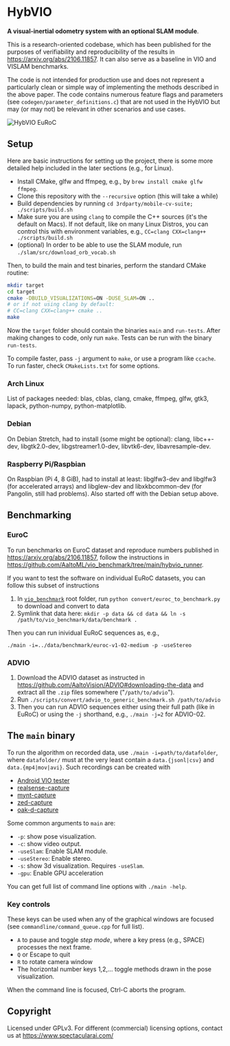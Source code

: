 # HybVIO

**A visual-inertial odometry system with an optional SLAM module**.

This is a research-oriented codebase, which has been published for the purposes of verifiability and reproducibility of the results in https://arxiv.org/abs/2106.11857. It can also serve as a baseline in VIO and VISLAM benchmarks.

The code is not intended for production use and does not represent a particularly clean or simple way of implementing the methods described in the above paper. The code contains numerous feature flags and parameters (see `codegen/parameter_definitions.c`) that are not used in the HybVIO but may (or may not) be relevant in other scenarios and use cases.

![HybVIO EuRoC](https://spectacularai.github.io/docs/gif/HybVIO.gif)

## Setup

Here are basic instructions for setting up the project, there is some more detailed help included in the later sections (e.g., for Linux).

* Install CMake, glfw and ffmpeg, e.g., by `brew install cmake glfw ffmpeg`.
* Clone this repository with the `--recursive` option (this will take a while)
* Build dependencies by running `cd 3rdparty/mobile-cv-suite; ./scripts/build.sh`
* Make sure you are using `clang` to compile the C++ sources (it's the default on Macs).
  If not default, like on many Linux Distros, you can control this with environment variables,
  e.g., `CC=clang CXX=clang++ ./scripts/build.sh`
* (optional) In order to be able to use the SLAM module, run `./slam/src/download_orb_vocab.sh`

Then, to build the main and test binaries, perform the standard CMake routine:

``` bash
mkdir target
cd target
cmake -DBUILD_VISUALIZATIONS=ON -DUSE_SLAM=ON ..
# or if not using clang by default:
# CC=clang CXX=clang++ cmake ..
make
```

Now the `target` folder should contain the binaries `main` and `run-tests`. After making changes to code, only run `make`. Tests can be run with the binary `run-tests`.

To compile faster, pass `-j` argument to `make`, or use a program like `ccache`. To run faster, check `CMakeLists.txt` for some options.

### Arch Linux

List of packages needed: blas, cblas, clang, cmake, ffmpeg, glfw, gtk3, lapack, python-numpy, python-matplotlib.

### Debian

On Debian Stretch, had to install (some might be optional): clang, libc++-dev, libgtk2.0-dev, libgstreamer1.0-dev, libvtk6-dev, libavresample-dev.

### Raspberry Pi/Raspbian

On Raspbian (Pi 4, 8 GiB), had to install at least: libglfw3-dev and libglfw3 (for accelerated arrays) and libglew-dev and libxkbcommon-dev (for Pangolin, still had problems). Also started off with the Debian setup above.

## Benchmarking

### EuroC

To run benchmarks on EuroC dataset and reproduce numbers published in https://arxiv.org/abs/2106.11857, follow the instructions in https://github.com/AaltoML/vio_benchmark/tree/main/hybvio_runner.

If you want to test the software on individual EuRoC datasets, you can follow this subset of instructions

 1. In [`vio_benchmark`](https://github.com/AaltoML/vio_benchmark) root folder, run `python convert/euroc_to_benchmark.py` to download and convert to data
 2. Symlink that data here: `mkdir -p data && cd data && ln -s /path/to/vio_benchmark/data/benchmark .`

Then you can run inividual EuRoC sequences as, e.g.,

    ./main -i=../data/benchmark/euroc-v1-02-medium -p -useStereo

### ADVIO

 1. Download the ADVIO dataset as instructed in https://github.com/AaltoVision/ADVIO#downloading-the-data and extract all the `.zip` files somewhere ("`/path/to/advio`").
 2. Run `./scripts/convert/advio_to_generic_benchmark.sh /path/to/advio`
 3. Then you can run ADVIO sequences either using their full path (like in EuRoC) or using the `-j` shorthand, e.g., `./main -j=2` for ADVIO-02.

## The `main` binary

To run the algorithm on recorded data, use `./main -i=path/to/datafolder`, where `datafolder/` must at the very least contain a `data.{jsonl|csv}` and `data.{mp4|mov|avi}`. Such recordings can be created with

 * [Android VIO tester](https://github.com/AaltoML/android-viotester)
 * [realsense-capture](https://github.com/AaltoVision/realsense-capture)
 * [mynt-capture](https://github.com/AaltoVision/mynt-capture)
 * [zed-capture](https://github.com/AaltoML/zed-capture)
 * [oak-d-capture](https://github.com/SpectacularAI/oak-d-capture)

Some common arguments to `main` are:

* `-p`: show pose visualization.
* `-c`: show video output.
* `-useSlam`: Enable SLAM module.
* `-useStereo`: Enable stereo.
* `-s`: show 3d visualization. Requires `-useSlam`.
* `-gpu`: Enable GPU acceleration

You can get full list of command line options with `./main -help`.

### Key controls

These keys can be used when any of the graphical windows are focused (see `commandline/command_queue.cpp` for full list).

* `A` to pause and toggle _step mode_, where a key press (e.g., SPACE) processes the next frame.
* `Q` or Escape to quit
* `R` to rotate camera window
* The horizontal number keys 1,2,… toggle methods drawn in the pose visualization.

When the command line is focused, Ctrl-C aborts the program.

## Copyright

Licensed under GPLv3. For different (commercial) licensing options, contact us at https://www.spectacularai.com/
